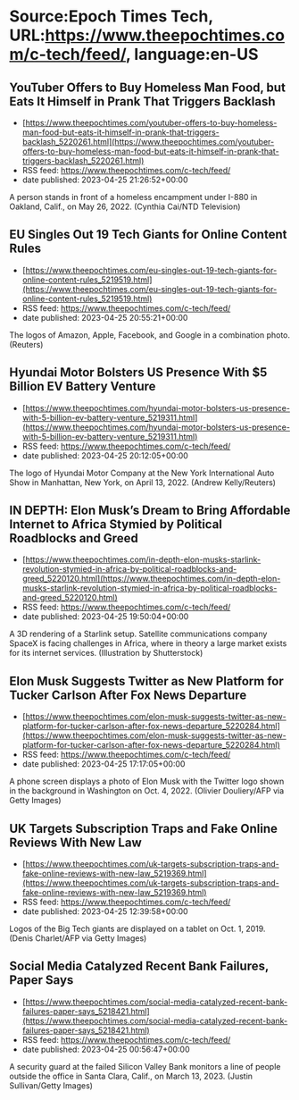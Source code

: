 # Source:Epoch Times Tech, URL:https://www.theepochtimes.com/c-tech/feed/, language:en-US

## YouTuber Offers to Buy Homeless Man Food, but Eats It Himself in Prank That Triggers Backlash
 - [https://www.theepochtimes.com/youtuber-offers-to-buy-homeless-man-food-but-eats-it-himself-in-prank-that-triggers-backlash_5220261.html](https://www.theepochtimes.com/youtuber-offers-to-buy-homeless-man-food-but-eats-it-himself-in-prank-that-triggers-backlash_5220261.html)
 - RSS feed: https://www.theepochtimes.com/c-tech/feed/
 - date published: 2023-04-25 21:26:52+00:00

A person stands in front of a homeless encampment under I-880 in Oakland, Calif., on May 26, 2022. (Cynthia Cai/NTD Television)

## EU Singles Out 19 Tech Giants for Online Content Rules
 - [https://www.theepochtimes.com/eu-singles-out-19-tech-giants-for-online-content-rules_5219519.html](https://www.theepochtimes.com/eu-singles-out-19-tech-giants-for-online-content-rules_5219519.html)
 - RSS feed: https://www.theepochtimes.com/c-tech/feed/
 - date published: 2023-04-25 20:55:21+00:00

The logos of Amazon, Apple, Facebook, and Google in a combination photo. (Reuters)

## Hyundai Motor Bolsters US Presence With $5 Billion EV Battery Venture
 - [https://www.theepochtimes.com/hyundai-motor-bolsters-us-presence-with-5-billion-ev-battery-venture_5219311.html](https://www.theepochtimes.com/hyundai-motor-bolsters-us-presence-with-5-billion-ev-battery-venture_5219311.html)
 - RSS feed: https://www.theepochtimes.com/c-tech/feed/
 - date published: 2023-04-25 20:12:05+00:00

The logo of Hyundai Motor Company at the New York International Auto Show in Manhattan, New York, on April 13, 2022. (Andrew Kelly/Reuters)

## IN DEPTH: Elon Musk’s Dream to Bring Affordable Internet to Africa Stymied by Political Roadblocks and Greed
 - [https://www.theepochtimes.com/in-depth-elon-musks-starlink-revolution-stymied-in-africa-by-political-roadblocks-and-greed_5220120.html](https://www.theepochtimes.com/in-depth-elon-musks-starlink-revolution-stymied-in-africa-by-political-roadblocks-and-greed_5220120.html)
 - RSS feed: https://www.theepochtimes.com/c-tech/feed/
 - date published: 2023-04-25 19:50:04+00:00

A 3D rendering of a Starlink setup. Satellite communications company SpaceX is facing challenges in Africa, where in theory a large market exists for its internet services. (Illustration by Shutterstock)

## Elon Musk Suggests Twitter as New Platform for Tucker Carlson After Fox News Departure
 - [https://www.theepochtimes.com/elon-musk-suggests-twitter-as-new-platform-for-tucker-carlson-after-fox-news-departure_5220284.html](https://www.theepochtimes.com/elon-musk-suggests-twitter-as-new-platform-for-tucker-carlson-after-fox-news-departure_5220284.html)
 - RSS feed: https://www.theepochtimes.com/c-tech/feed/
 - date published: 2023-04-25 17:17:05+00:00

A phone screen displays a photo of Elon Musk with the Twitter logo shown in the background in Washington on Oct. 4, 2022. (Olivier Douliery/AFP via Getty Images)

## UK Targets Subscription Traps and Fake Online Reviews With New Law
 - [https://www.theepochtimes.com/uk-targets-subscription-traps-and-fake-online-reviews-with-new-law_5219369.html](https://www.theepochtimes.com/uk-targets-subscription-traps-and-fake-online-reviews-with-new-law_5219369.html)
 - RSS feed: https://www.theepochtimes.com/c-tech/feed/
 - date published: 2023-04-25 12:39:58+00:00

Logos of the Big Tech giants are displayed on a tablet on Oct. 1, 2019. (Denis Charlet/AFP via Getty Images)

## Social Media Catalyzed Recent Bank Failures, Paper Says
 - [https://www.theepochtimes.com/social-media-catalyzed-recent-bank-failures-paper-says_5218421.html](https://www.theepochtimes.com/social-media-catalyzed-recent-bank-failures-paper-says_5218421.html)
 - RSS feed: https://www.theepochtimes.com/c-tech/feed/
 - date published: 2023-04-25 00:56:47+00:00

A security guard at the failed Silicon Valley Bank monitors a line of people outside the office in Santa Clara, Calif., on March 13, 2023. (Justin Sullivan/Getty Images)

